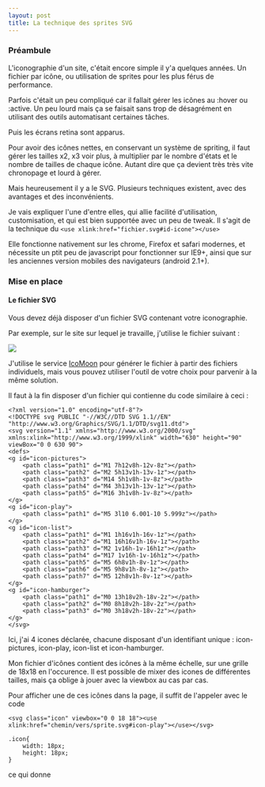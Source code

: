 ```yaml
---
layout: post
title: La technique des sprites SVG
---
```


### Préambule

L'iconographie d'un site, c'était encore simple il y'a quelques années. Un fichier par icône, ou utilisation de sprites pour les plus férus de performance.

Parfois c'était un peu compliqué car il fallait gérer les icônes au :hover ou :active. Un peu lourd mais ça se faisait sans trop de désagrément en utilisant des outils automatisant certaines tâches.

Puis les écrans retina sont apparus.

Pour avoir des icônes nettes, en conservant un système de spriting, il faut gérer les tailles x2, x3 voir plus, à multiplier par le nombre d'états et le nombre de tailles de chaque icône. Autant dire que ça devient très très vite chronopage et lourd à gérer.

Mais heureusement il y a le SVG. Plusieurs techniques existent, avec des avantages et des inconvénients.

Je vais expliquer l'une d'entre elles, qui allie facilité d'utilisation, customisation, et qui est bien supportée avec un peu de tweak. Il s'agit de la technique du ``<use xlink:href="fichier.svg#id-icone"></use>``

Elle fonctionne nativement sur les chrome, Firefox et safari modernes, et nécessite un ptit peu de javascript pour fonctionner sur IE9+, ainsi que sur les anciennes version mobiles des navigateurs (android 2.1+).

### Mise en place

#### Le fichier SVG

Vous devez déjà disposer d'un fichier SVG contenant votre iconographie.

Par exemple, sur le site sur lequel je travaille, j'utilise le fichier suivant : 

![](https://www.academiedugout.fr/bundles/udgweb/img/sprites-18px.svg)

J'utilise le service [IcoMoon](https://icomoon.io/app/#/select) pour générer le fichier à partir des fichiers individuels, mais vous pouvez utiliser l'outil de votre choix pour parvenir à la même solution.

Il faut à la fin disposer d'un fichier qui contienne du code similaire à ceci :

    <?xml version="1.0" encoding="utf-8"?>
    <!DOCTYPE svg PUBLIC "-//W3C//DTD SVG 1.1//EN" "http://www.w3.org/Graphics/SVG/1.1/DTD/svg11.dtd">
    <svg version="1.1" xmlns="http://www.w3.org/2000/svg" xmlns:xlink="http://www.w3.org/1999/xlink" width="630" height="90" viewBox="0 0 630 90">
    <defs>
    <g id="icon-pictures">
    	<path class="path1" d="M1 7h12v8h-12v-8z"></path>
    	<path class="path2" d="M2 5h13v1h-13v-1z"></path>
    	<path class="path3" d="M14 5h1v8h-1v-8z"></path>
    	<path class="path4" d="M4 3h13v1h-13v-1z"></path>
    	<path class="path5" d="M16 3h1v8h-1v-8z"></path>
    </g>
    <g id="icon-play">
    	<path class="path1" d="M5 3l10 6.001-10 5.999z"></path>
    </g>
    <g id="icon-list">
    	<path class="path1" d="M1 1h16v1h-16v-1z"></path>
    	<path class="path2" d="M1 16h16v1h-16v-1z"></path>
    	<path class="path3" d="M2 1v16h-1v-16h1z"></path>
    	<path class="path4" d="M17 1v16h-1v-16h1z"></path>
    	<path class="path5" d="M5 6h8v1h-8v-1z"></path>
    	<path class="path6" d="M5 9h8v1h-8v-1z"></path>
    	<path class="path7" d="M5 12h8v1h-8v-1z"></path>
    </g>
    <g id="icon-hamburger">
    	<path class="path1" d="M0 13h18v2h-18v-2z"></path>
    	<path class="path2" d="M0 8h18v2h-18v-2z"></path>
    	<path class="path3" d="M0 3h18v2h-18v-2z"></path>
    </g>
    </svg>

Ici, j'ai 4 icones déclarée, chacune disposant d'un identifiant unique : icon-pictures, icon-play, icon-list et icon-hamburger.

Mon fichier d'icônes contient des icônes à la même échelle, sur une grille de 18x18 en l'occurence. Il est possible de mixer des icones de différentes tailles, mais ça oblige à jouer avec la viewbox au cas par cas.

Pour afficher une de ces icônes dans la page, il suffit de l'appeler avec le code

    <svg class="icon" viewbox="0 0 18 18"><use xlink:href="chemin/vers/sprite.svg#icon-play"></use></svg>
    
    .icon{
        width: 18px;
        height: 18px;
    }


ce qui donne 

<style>
.icon{
width: 18px;
height: 18px;
}
</style>

<svg class="icon" viewbox="0 0 18 18"><use xlink:href="images/sprites.svg#icon-play"></use></svg>




